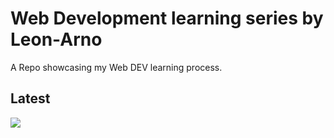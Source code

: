 # Web Development learning series by Leon-Arno

A Repo showcasing my Web DEV learning process.

## Latest

![](HTML&CSS/Overlay-form/form.gif)
